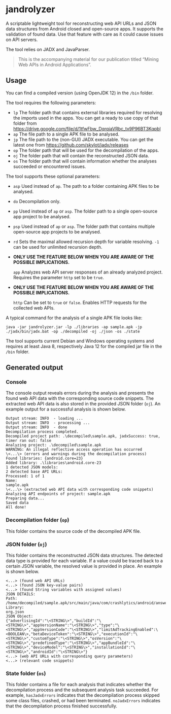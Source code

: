 # jandrolyzer
A scriptable lightweight tool for reconstructing web API URLs and JSON data structures from Android closed and open-source apps.
It supports the validation of found data. Use that feature with care as it could cause issues on API servers.

The tool relies on JADX and JavaParser.

> This is the accompanying material for our publication titled “Mining Web APIs in Android Applications”.

## Usage

You can find a compiled version (using OpenJDK 12) in the `/bin` folder.

The tool requires the following parameters:
 
- `lp` The folder path that contains external libraries required for resolving the imports used in the apps. You can get a ready to use copy of that folder from https://drive.google.com/file/d/1tfwFbw_DqrqjaVRbc_tx9P96BT3Kqpbl
- `ap` The file path to a single APK file to be analysed.
- `jp` The file path to the (non-GUI) JADX executable. You can get the latest one from https://github.com/skylot/jadx/releases
- `op` The folder path that will be used for the decompilation of the apps.
- `oj` The folder path that will contain the reconstructed JSON data.
- `os` The folder path that will contain information whether the analyses succeeded or encountered issues.


The tool supports these optional parameters:
- `asp` Used instead of `ap`. The path to a folder containing APK files to be analysed.
- `do` Decompilation only.
- `pp` Used instead of `ap` or `asp`. The folder path to a single open-source app project to be analysed. 
- `psp` Used instead of `ap` or `asp`. The folder path that contains multiple open-source app projects to be analysed.
- `rd` Sets the maximal allowed recursion depth for variable resolving. `-1` can be used for unlimited recursion depth.  
- **ONLY USE THE FEATURE BELOW WHEN YOU ARE AWARE OF THE POSSIBLE IMPLICATIONS.**
    
  `app` Analyzes web API server responses of an already analyzed project. Requires the parameter `http` set to be `true`.

- **ONLY USE THE FEATURE BELOW WHEN YOU ARE AWARE OF THE POSSIBLE IMPLICATIONS.**
  
  `http` Can be set to `true` or `false`. Enables HTTP requests for the collected web APIs. 
  
A typical command for the analysis of a single APK file looks like:

`java -jar jandrolyzer.jar -lp ./libraries -ap sample.apk -jp ./jadx/bin/jadx.bat -op ./decompiled -oj ./json -os ./state`

The tool supports current Debian and Windows operating systems and requires at least Java 8, respectively Java 12 for the compiled jar file in the `/bin` folder.

## Generated output

### Console
The console output reveals errors during the analysis and presents the found web API data with the corresponding source code snippets.
The extracted web API data is also stored in the provided JSON folder (`oj`).
An example output for a successful analysis is shown below.

```Starting decompilation process...
Output stream: INFO  - loading ...
Output stream: INFO  - processing ...
Output stream: INFO  - done
Decompilation process completed.
Decompiled project path: .\decompiled\sample.apk, jadxSuccess: true, timer ran out: false
Analyzing project: .\decompiled\sample.apk
WARNING: An illegal reflective access operation has occurred
\<...\> (errors and warnings during the decompilation process)
Found libraries: {android.core=23}
Added library: .\libraries\android.core-23
1 detected JSON models:
2 detected base API URLs:
Processed: 1 of 1
Name:
sample.apk
\<...\> (extracted web API data with corresponding code snippets)
Analyzing API endpoints of project: sample.apk
Preparing data...
Saved data
All done!
```

### Decompilation folder (`op`)
This folder contains the source code of the decompiled APK file.

### JSON folder (`oj`)
This folder contains the reconstructed JSON data structures. The detected data type is provided for each variable.
If a value could be traced back to a certain JSON variable, the resolved value is provided in place. An example is shown below.

```
<...> (found web API URLs)
<...> (found JSON key-value pairs)
<...> (found String variables with assigned values)
JSON DETAILS:
Path:
/home/decompiled/sample.apk/src/main/java/com/crashlytics/android/answers/SessionEventTransform.java
Library:
org.json
JSON Object: 
{"advertisingId":"\<STRING\>","buildId":"\<STRING\>","appVersionName":"\<STRING\>","type":"\<STRING\>","appVersionCode":"\<STRING\>","limitAdTrackingEnabled":\<BOOLEAN\>,"betaDeviceToken":"\<STRING\>","executionId":"\<STRING\>","customType":"\<STRING\>","osVersion":"\<STRING\>","predefinedType":"\<STRING\>","appBundleId":"\<STRING\>","deviceModel":"\<STRING\>","installationId":"\<STRING\>","androidId":"\<STRING\>"}
<...> (web API URLs with corresponding query parameters)
<...> (relevant code snippets)
```


### State folder (`os`)
This folder contains a file for each analysis that indicates whether the decompilation process and the subsequent analysis task succeeded. For example, `hasJadxErrors` indicates that the decompilation process skipped some class files, crashed, or had been terminated. `noJadxErrors` indicates that the decompilation process finished successfully.
